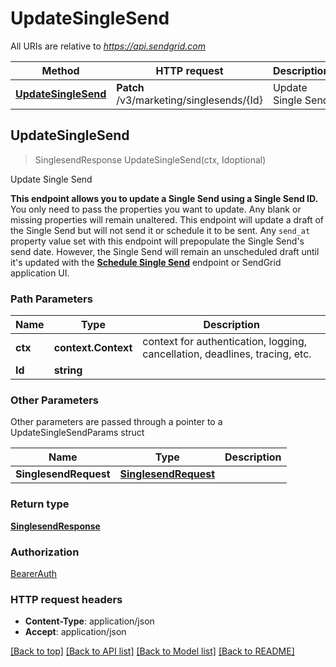 # UpdateSingleSend

All URIs are relative to *https://api.sendgrid.com*

Method | HTTP request | Description
------------- | ------------- | -------------
[**UpdateSingleSend**](UpdateSingleSend.md#UpdateSingleSend) | **Patch** /v3/marketing/singlesends/{Id} | Update Single Send



## UpdateSingleSend

> SinglesendResponse UpdateSingleSend(ctx, Idoptional)

Update Single Send

**This endpoint allows you to update a Single Send using a Single Send ID.**  You only need to pass the properties you want to update. Any blank or missing properties will remain unaltered.  This endpoint will update a draft of the Single Send but will not send it or schedule it to be sent. Any `send_at` property value set with this endpoint will prepopulate the Single Send's send date. However, the Single Send will remain an unscheduled draft until it's updated with the [**Schedule Single Send**](https://docs.sendgrid.com/api-reference/single-sends/schedule-single-send) endpoint or SendGrid application UI.

### Path Parameters


Name | Type | Description
------------- | ------------- | -------------
**ctx** | **context.Context** | context for authentication, logging, cancellation, deadlines, tracing, etc.
**Id** | **string** | 

### Other Parameters

Other parameters are passed through a pointer to a UpdateSingleSendParams struct


Name | Type | Description
------------- | ------------- | -------------
**SinglesendRequest** | [**SinglesendRequest**](SinglesendRequest.md) | 

### Return type

[**SinglesendResponse**](SinglesendResponse.md)

### Authorization

[BearerAuth](../README.md#BearerAuth)

### HTTP request headers

- **Content-Type**: application/json
- **Accept**: application/json

[[Back to top]](#) [[Back to API list]](../README.md#documentation-for-api-endpoints)
[[Back to Model list]](../README.md#documentation-for-models)
[[Back to README]](../README.md)

